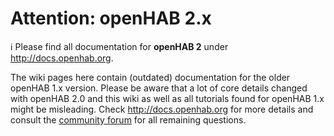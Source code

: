 # Attention: openHAB 2.x

ℹ Please find all documentation for **openHAB 2** under http://docs.openhab.org.

The wiki pages here contain (outdated) documentation for the older openHAB 1.x version. Please be aware that a lot of core details changed with openHAB 2.0 and this wiki as well as all tutorials found for openHAB 1.x might be misleading. Check http://docs.openhab.org for more details and consult the [community forum](http://community.openhab.org) for all remaining questions.